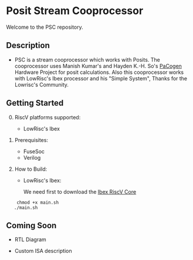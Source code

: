 # Posit Stream Cooprocessor
Welcome to the PSC repository.

## Description
- PSC is a stream cooprocessor which works with Posits. The cooprocessor uses Manish Kumar's and Hayden K.-H. So's [PaCogen](https://github.com/manish-kj/PACoGen) Hardware Project for posit calculations. Also this cooprocessor works with LowRisc's Ibex processor and his "Simple System", Thanks for the Lowrisc's Community.

## Getting Started
0. RiscV platforms supported:
   - LowRisc's Ibex
  
1. Prerequisites:
   - FuseSoc
   - Verilog
  
2. How to Build:
   - LowRisc's Ibex:
   
      We need first to download the [Ibex RiscV Core](https://github.com/ancral/Ibex_PSC/)
  ```
      chmod +x main.sh
     ./main.sh
  ```

## Coming Soon

- RTL Diagram

- Custom ISA description
